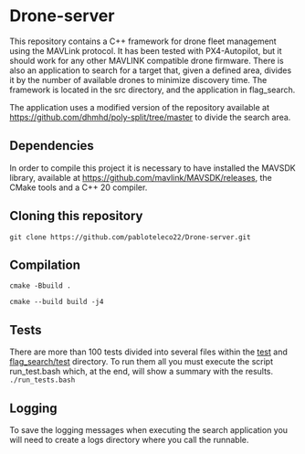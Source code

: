 # Drone-server
This repository contains a C++ framework for drone fleet management using the MAVLink protocol.
It has been tested with PX4-Autopilot, but it should work for any other MAVLINK compatible drone firmware.
There is also an application to search for a target that, given a defined area, divides it by the number of
available drones to minimize discovery time.
The framework is located in the src directory, and the application in flag_search.

The application uses a modified version of the repository available at https://github.com/dhmhd/poly-split/tree/master
to divide the search area.

## Dependencies
In order to compile this project it is necessary to have installed the MAVSDK library,
available at https://github.com/mavlink/MAVSDK/releases, the CMake tools and a C++ 20 compiler.

## Cloning this repository
`git clone https://github.com/pabloteleco22/Drone-server.git`

## Compilation
`cmake -Bbuild .`

`cmake --build build -j4`

## Tests
There are more than 100 tests divided into several files within the
[test](test) and
[flag_search/test](flag_search/test) directory.
To run them all you must execute the script run_test.bash which, at the end, will show a summary with the results.
`./run_tests.bash`

## Logging
To save the logging messages when executing the search application you will need to create a logs directory where
you call the runnable.
